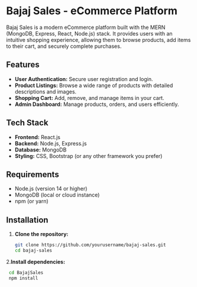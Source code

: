 # Bajaj Sales - eCommerce Platform

Bajaj Sales is a modern eCommerce platform built with the MERN (MongoDB, Express, React, Node.js) stack. It provides users with an intuitive shopping experience, allowing them to browse products, add items to their cart, and securely complete purchases.

## Features

- **User Authentication:** Secure user registration and login.
- **Product Listings:** Browse a wide range of products with detailed descriptions and images.
- **Shopping Cart:** Add, remove, and manage items in your cart.
- **Admin Dashboard:** Manage products, orders, and users efficiently.

## Tech Stack

- **Frontend:** React.js
- **Backend:** Node.js, Express.js
- **Database:** MongoDB
- **Styling:** CSS, Bootstrap (or any other framework you prefer)

## Requirements

- Node.js (version 14 or higher)
- MongoDB (local or cloud instance)
- npm (or yarn)

## Installation

1. **Clone the repository:**

   ```bash
   git clone https://github.com/yourusername/bajaj-sales.git
   cd bajaj-sales
2.**Install dependencies:**
  ```bash
   cd BajajSales
   npm install

